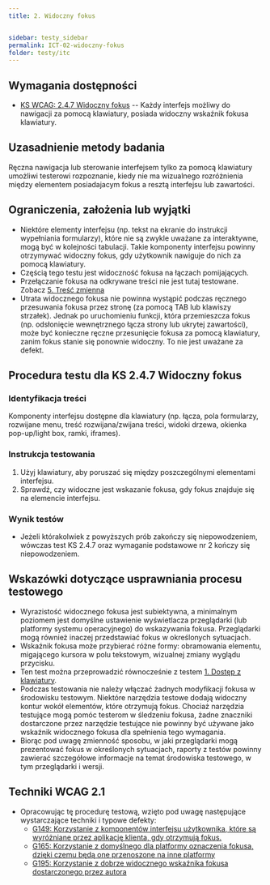 ```yaml
---
title: 2. Widoczny fokus


sidebar: testy_sidebar
permalink: ICT-02-widoczny-fokus
folder: testy/itc
---
```



## Wymagania dostępności
-   [KS WCAG: 2.4.7 Widoczny fokus](https://wcag.lepszyweb.pl/#focus-visible) -- Każdy interfejs możliwy do nawigacji za pomocą klawiatury, posiada widoczny wskaźnik fokusa klawiatury.

## Uzasadnienie metody badania
Ręczna nawigacja lub sterowanie interfejsem tylko za pomocą klawiatury umożliwi testerowi rozpoznanie, kiedy nie ma wizualnego rozróżnienia między elementem posiadajacym fokus a resztą interfejsu lub zawartości.

## Ograniczenia, założenia lub wyjątki
-   Niektóre elementy interfejsu (np. tekst na ekranie do instrukcji wypełniania formularzy), które nie są zwykle uważane za interaktywne, mogą być w kolejności tabulacji. Takie komponenty interfejsu powinny otrzymywać widoczny fokus, gdy użytkownik nawiguje do nich za pomocą klawiatury.
-   Częścią tego testu jest widoczność fokusa na łączach pomijających.
-   Przełączanie fokusa na odkrywane treści nie jest tutaj testowane. Zobacz [5. Treść zmienna](testy/ICT_05_tresc-zmienna.md)
-   Utrata widocznego fokusa nie powinna wystąpić podczas ręcznego przesuwania fokusa przez stronę (za pomocą TAB lub klawiszy strzałek). Jednak po uruchomieniu funkcji, która przemieszcza fokus (np. odsłonięcie wewnętrznego łącza strony lub ukrytej zawartości), może być konieczne ręczne przesunięcie fokusa za pomocą klawiatury, zanim fokus stanie się ponownie widoczny. To nie jest uważane za defekt.

## Procedura testu dla KS 2.4.7 Widoczny fokus

### Identyfikacja treści

Komponenty interfejsu dostępne dla klawiatury (np. łącza, pola formularzy, rozwijane menu, treść rozwijana/zwijana treści, widoki drzewa, okienka pop-up/light box, ramki, iframes).

### Instrukcja testowania
1.  Użyj klawiatury, aby poruszać się między poszczególnymi elementami interfejsu.
2.  Sprawdź, czy widoczne jest wskazanie fokusa, gdy fokus znajduje się na elemencie interfejsu.

### Wynik testów
-   Jeżeli którakolwiek z powyższych prób zakończy się niepowodzeniem, wówczas test KS 2.4.7 oraz wymaganie podstawowe nr 2 kończy się niepowodzeniem.

##  Wskazówki dotyczące usprawniania procesu testowego

-   Wyrazistość widocznego fokusa jest subiektywna, a minimalnym poziomem jest domyślne ustawienie wyświetlacza przeglądarki (lub platformy systemu operacyjnego) do wskazywania fokusa. Przeglądarki mogą również inaczej przedstawiać fokus w określonych sytuacjach.
-   Wskaźnik fokusa może przybierać różne formy: obramowania elementu, migającego kursora w polu tekstowym, wizualnej zmiany wyglądu przycisku.
-   Ten test można przeprowadzić równocześnie z testem [1. Dostęp z klawiatury](testy/ICT_01_klawiatura.md).
-   Podczas testowania nie należy włączać żadnych modyfikacji fokusa w środowisku testowym. Niektóre narzędzia testowe dodają widoczny kontur wokół elementów, które otrzymują fokus. Chociaż narzędzia testujące mogą pomóc testerom w śledzeniu fokusa, żadne znaczniki dostarczone przez narzędzie testujące nie powinny być używane jako wskaźnik widocznego fokusa dla spełnienia tego wymagania.
-   Biorąc pod uwagę zmienność sposobu, w jaki przeglądarki mogą prezentować fokus w określonych sytuacjach, raporty z testów powinny zawierać szczegółowe informacje na temat środowiska testowego, w tym przeglądarki i wersji.


## Techniki WCAG 2.1
-   Opracowując tę procedurę testową, wzięto pod uwagę następujące wystarczające techniki i typowe defekty:
    -   [G149: Korzystanie z komponentów interfejsu użytkownika, które są wyróżniane przez aplikację klienta, gdy otrzymują fokus.](http://www.w3.org/TR/WCAG20-TECHS/G149.html)
    -   [G165: Korzystanie z domyślnego dla platformy oznaczenia fokusa, dzięki czemu będą one przenoszone na inne platformy](https://www.w3.org/TR/WCAG20-TECHS/G165.html)
    -   [G195: Korzystanie z dobrze widocznego wskaźnika fokusa dostarczonego przez autora](https://www.w3.org/TR/WCAG20-TECHS/G195.html)
